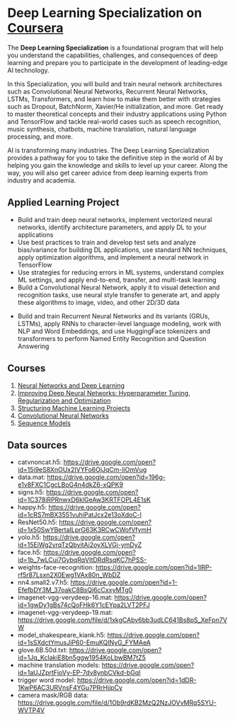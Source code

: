 # Deep Learning Specialization on [Coursera](https://www.coursera.org/specializations/deep-learning)


The **Deep Learning Specialization** is a foundational program that will help you understand the capabilities, challenges, and consequences of deep learning and prepare you to participate in the development of leading-edge AI technology.

In this Specialization, you will build and train neural network architectures such as Convolutional Neural Networks, Recurrent Neural Networks, LSTMs, Transformers, and learn how to make them better with strategies such as Dropout, BatchNorm, Xavier/He initialization, and more. Get ready to master theoretical concepts and their industry applications using Python and TensorFlow and tackle real-world cases such as speech recognition, music synthesis, chatbots, machine translation, natural language processing, and more.

AI is transforming many industries. The Deep Learning Specialization provides a pathway for you to take the definitive step in the world of AI by helping you gain the knowledge and skills to level up your career. Along the way, you will also get career advice from deep learning experts from industry and academia.

## Applied Learning Project
- Build and train deep neural networks, implement vectorized neural networks, identify architecture parameters, and apply DL to your applications
- Use best practices to train and develop test sets and analyze bias/variance for building DL applications, use standard NN techniques, apply optimization algorithms, and implement a neural network in TensorFlow
- Use strategies for reducing errors in ML systems, understand complex ML settings, and apply end-to-end, transfer, and multi-task learning
- Build a Convolutional Neural Network, apply it to visual detection and recognition tasks, use neural style transfer to generate art, and apply these algorithms to image, video, and other 2D/3D data</p>
- Build and train Recurrent Neural Networks and its variants (GRUs, LSTMs), apply RNNs to character-level language modeling, work with NLP and Word Embeddings, and use HuggingFace tokenizers and transformers to perform Named Entity Recognition and Question Answering

## Courses
1. [Neural Networks and Deep Learning](https://www.coursera.org/learn/neural-networks-deep-learning/home/welcome)
2. [Improving Deep Neural Networks: Hyperparameter Tuning, Regularization and Optimization](https://www.coursera.org/learn/deep-neural-network/home/welcome)
3. [Structuring Machine Learning Projects](https://www.coursera.org/learn/machine-learning-projects/home/welcome)
4. [Convolutional Neural Networks](https://www.coursera.org/learn/convolutional-neural-networks/home/welcome)
5. [Sequence Models](https://www.coursera.org/learn/nlp-sequence-models/home/welcome)

## Data sources
- catvnoncat.h5: https://drive.google.com/open?id=15i9eS8XnOUx2IVYFo6OjJqCm-liOmVug
- data.mat: https://drive.google.com/open?id=196g-e1v8FXC1CgcLBoG4n4dkZ6-xQPK9
- signs.h5: https://drive.google.com/open?id=1C378iRPRnwxD6klGeAw3KRTFOPL4E1sK
- happy.h5: https://drive.google.com/open?id=1cRS7mBX3551vuhiPatJcx2e13oXdoC-l
- ResNet50.h5: https://drive.google.com/open?id=1x50SwYBertaILprG63K3RCwCWofVfymH
- yolo.h5: https://drive.google.com/open?id=15EiWg2vrqTzQbyitAi2oyXLVGj-ymDyZ
- face.h5: https://drive.google.com/open?id=1b_7wLCui7GybqRqVItDRdRsqKC7hPSS-
- weights-face-recognition: https://drive.google.com/open?id=1lRP-rf5r87Lsxn2X0Ewg1VAx80n_WbDZ
- nn4.small2.v7.h5: https://drive.google.com/open?id=1-EfefbDY3M_37oakC8BsQj6cCxxyMTg0
- imagenet-vgg-verydeep-16.mat: https://drive.google.com/open?id=1gwDy1gBs74cQoFHk6Y1cEYpa2LVT2PFJ
- imagenet-vgg-verydeep-19.mat: https://drive.google.com/file/d/1xkgCAbv6bb3udLC641Bs8pS_XeFpn7VW
- model_shakespeare_kiank.h5: https://drive.google.com/open?id=1sSXdctYmusJiP60-EmuKQINyG_FYMAeA
- glove.6B.50d.txt: https://drive.google.com/open?id=1Jq_KcIakiE8bn5ggw1954KoLbwBM7tZ5
- machine translation models: https://drive.google.com/open?id=1aUJZprtFjoVy-EP-7dv8ynbCVkd-bGqI
- trigger word model: https://drive.google.com/open?id=1dDR-1KwP6AC3URVnsF4YGu7PRrHjjpCy
- camera mask/RGB data: https://drive.google.com/file/d/1Ob9rdKB2MzQ2NzJOVvMRq5SYU-WVTP4V
